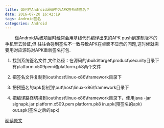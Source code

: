 ```yaml
---
title: 如何在Android源码中为APK签系统签名？
date: 2016-07-20 16:42:19
tags: Android签名
categories: Android
---
```

&#160; &#160; &#160; &#160; 做Android系统项目时经常会用基线代码编译出来的APK push到定制版本的手机里去验证,但
往往会碰到签名不一致导致APK在桌面不显示的问题,这时候就需要用对应源码对APK重新签名打包.
1. 找到系统签名文件,文件路径：在源码的\build\target\product\security目录下有platform.x509pem和platform.pk8两个文件

2. 把签名文件复制到\out\host\linux-x86\framework目录下

3. 把预签名的apk复制到\out\host\linux-x86\framework目录下

4. 把编译路径切换到\out\host\linux-x86\framework目录下，使用java -jar signapk.jar platform.x509.pem platform.pk8 in.apk(预签名的apk) out.apk(签名之后的apk)

[阅读原文](http://ckj375.github.io/2016/07/20/%E5%A6%82%E4%BD%95%E5%9C%A8Android%E6%BA%90%E7%A0%81%E4%B8%AD%E4%B8%BAAPK%E7%AD%BE%E7%B3%BB%E7%BB%9F%E7%AD%BE%E5%90%8D%EF%BC%9F/)
